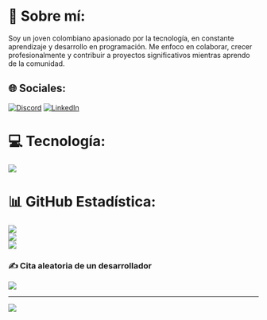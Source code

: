 # 💫 Sobre mí:
Soy un joven colombiano apasionado por la tecnología, en constante aprendizaje y desarrollo en programación. Me enfoco en colaborar, crecer profesionalmente y contribuir a proyectos significativos mientras aprendo de la comunidad.


## 🌐 Sociales:
[![Discord](https://img.shields.io/badge/Discord-7289DA?style=for-the-badge&logo=discord&logoColor=white)](https://discordapp.com/users/385181387491246080)  [![LinkedIn](https://img.shields.io/badge/LinkedIn-0077B5?style=for-the-badge&logo=linkedin&logoColor=white)](https://www.linkedin.com/in/kevin-villegas-666bb61ab/)

# 💻 Tecnología:
<p align="left">
  <a href="https://skillicons.dev">
    <img src="https://skillicons.dev/icons?i=angular,cs,astro,php,bootstrap,docker,dotnet,css,html,js,express,mysql,postgres,mongodb,netlify,nestjs,git,github,postman,vscode,visualstudio,react,prisma,vite,&perline=12" />
  </a>
</p>

# 📊 GitHub Estadística:
![](https://github-readme-stats.vercel.app/api?username=DaR3k6&theme=radical&hide_border=false&include_all_commits=true&count_private=true)<br/>
![](https://github-readme-streak-stats.herokuapp.com/?user=DaR3k6&theme=radical&hide_border=false)<br/>
![](https://github-readme-stats.vercel.app/api/top-langs/?username=DaR3k6&theme=radical&hide_border=false&include_all_commits=true&count_private=true&layout=compact)

### ✍️ Cita aleatoria de un desarrollador
![](https://quotes-github-readme.vercel.app/api?type=horizontal&theme=radical)

---
[![](https://visitcount.itsvg.in/api?id=DaR3k6&icon=0&color=0)](https://visitcount.itsvg.in)

<!-- Proudly created with GPRM ( https://gprm.itsvg.in ) -->
